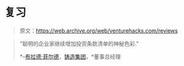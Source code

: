 # 复习

> 原文：<https://web.archive.org/web/venturehacks.com/reviews>

> "聪明的企业家继续增加投资条款清单的神秘色彩."
> 
> *–[布拉德·菲尔德](https://web.archive.org/web/20220928215222/http://www.feld.com/blog/archives/002251.html)，[铸造集团](https://web.archive.org/web/20220928215222/http://www.foundrygroup.com/)，*董事总经理